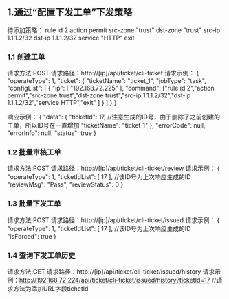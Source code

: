## 1.通过“配置下发工单”下发策略
待添加策略：
  rule id 2
    action permit
    src-zone "trust"
    dst-zone "trust"
    src-ip 1.1.1.2/32
    dst-ip 1.1.1.2/32
    service "HTTP"
  exit
### 1.1 创建工单
请求方法:POST
请求路径：http://[ip]/api/ticket/cli-ticket
请求示例：
{
    "operateType": 1,
    "ticket": {
        "ticketName": "ticket_1",
        "jobType": "task",
        "configList": [
            {
                "ip": [
                    "192.168.72.225"
                ],
                "command": ["rule id 2","action permit","src-zone trust","dst-zone trust","src-ip 1.1.1.2/32","dst-ip 1.1.1.2/32","service HTTP","exit"
                ]
            }
        ]
    }
}

响应示例：
{
    "data": {
        "ticketId": 17,   //注意生成的ID号，由于删除了之前创建的工单，所以ID号在一直增加
        "ticketName": "ticket_1"
    },
    "errorCode": null,
    "errorInfo": null,
    "status": true
}

### 1.2 批量审核工单
请求方法:POST
请求路径：http://[ip]/api/ticket/cli-ticket/review
请求示例：
{
    "operateType": 1,
    "ticketIdList": [ 17 ],   //该ID号为上次响应生成的ID
    "reviewMsg": "Pass",
    "reviewStatus": 0
}

### 1.3 批量下发工单
请求方法:POST
请求路径：http://[ip]/api/ticket/cli-ticket/issued
请求示例：
{
    "operateType": 1,
    "ticketIdList": [ 17 ],  //该ID号为上次响应生成的ID
    "isForced": true
}

### 1.4 查询下发工单历史
请求方法:GET
请求路径：http://[ip]/api/ticket/cli-ticket/issued/history
请求示例：http://192.168.72.224/api/ticket/cli-ticket/issued/history?ticketId=17  //请求方法为添加URL字段tichetId